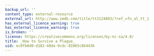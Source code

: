 ```yaml
---
backup_url: ''
content_type: external-resource
external_url: http://www.imdb.com/title/tt2124803/?ref_=fn_al_tt_1
has_external_licence_warning: true
has_external_license_warning: true
is_broken: ''
license: https://creativecommons.org/licenses/by-nc-sa/4.0/
title: _How to Survive a Plague_
uid: ec0fb0d0-d182-48da-9cdc-81065c864436
---
```

